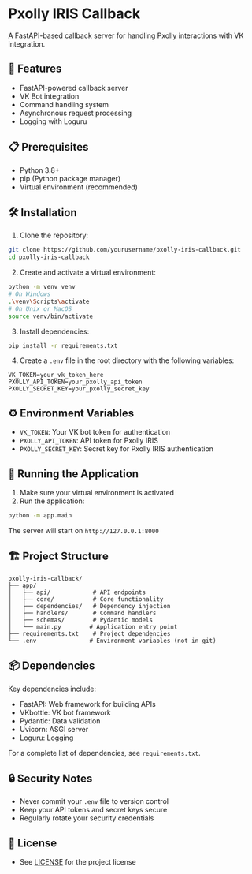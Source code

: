 # Pxolly IRIS Callback

A FastAPI-based callback server for handling Pxolly interactions with VK integration.

## 🚀 Features

- FastAPI-powered callback server
- VK Bot integration
- Command handling system
- Asynchronous request processing
- Logging with Loguru

## 📋 Prerequisites

- Python 3.8+
- pip (Python package manager)
- Virtual environment (recommended)

## 🛠️ Installation

1. Clone the repository:
```bash
git clone https://github.com/yourusername/pxolly-iris-callback.git
cd pxolly-iris-callback
```

2. Create and activate a virtual environment:
```bash
python -m venv venv
# On Windows
.\venv\Scripts\activate
# On Unix or MacOS
source venv/bin/activate
```

3. Install dependencies:
```bash
pip install -r requirements.txt
```

4. Create a `.env` file in the root directory with the following variables:
```env
VK_TOKEN=your_vk_token_here
PXOLLY_API_TOKEN=your_pxolly_api_token
PXOLLY_SECRET_KEY=your_pxolly_secret_key
```

## ⚙️ Environment Variables

- `VK_TOKEN`: Your VK bot token for authentication
- `PXOLLY_API_TOKEN`: API token for Pxolly IRIS
- `PXOLLY_SECRET_KEY`: Secret key for Pxolly IRIS authentication

## 🚀 Running the Application

1. Make sure your virtual environment is activated
2. Run the application:
```bash
python -m app.main
```

The server will start on `http://127.0.0.1:8000`

## 🏗️ Project Structure

```
pxolly-iris-callback/
├── app/
│   ├── api/            # API endpoints
│   ├── core/           # Core functionality
│   ├── dependencies/   # Dependency injection
│   ├── handlers/       # Command handlers
│   ├── schemas/        # Pydantic models
│   └── main.py        # Application entry point
├── requirements.txt    # Project dependencies
└── .env               # Environment variables (not in git)
```

## 📦 Dependencies

Key dependencies include:
- FastAPI: Web framework for building APIs
- VKbottle: VK bot framework
- Pydantic: Data validation
- Uvicorn: ASGI server
- Loguru: Logging

For a complete list of dependencies, see `requirements.txt`.

## 🔒 Security Notes

- Never commit your `.env` file to version control
- Keep your API tokens and secret keys secure
- Regularly rotate your security credentials

## 📝 License
- See [LICENSE](LICENSE) for the project license
